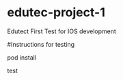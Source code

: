 # edutec-project-1
Edutect First Test for IOS development

#Instructions for testing

pod install 

test
